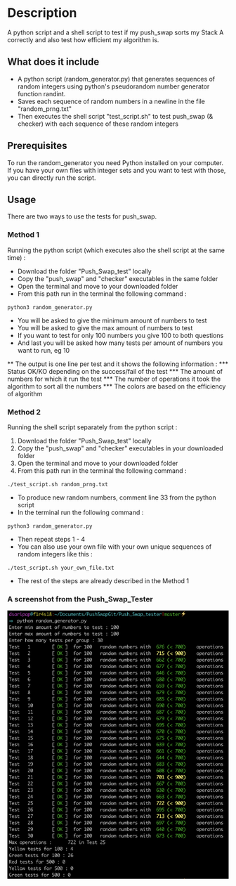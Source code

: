# Description

A python script and a shell script to test if my push_swap sorts my Stack A correctly and also test how efficient my algorithm is.

## What does it include

* A python script (random_generator.py) that  generates sequences of random integers using python's pseudorandom number generator function randint. 
* Saves each sequence of random numbers in a newline in the file "random_prng.txt"
* Then executes the shell script "test_script.sh" to test push_swap (& checker) with each sequence of these random integers

## Prerequisites
To run the random_generator you need Python installed on your computer. If you have your own files with integer sets and you want to test with those, you can directly run the script.

## Usage

There are two ways to use the tests for push_swap.

### Method 1
Running the python script (which executes also the shell script at the same time) :
* Download the folder "Push_Swap_test" locally
* Copy the "push_swap" and "checker" executables in the same folder
* Open the terminal and move to your downloaded folder
* From this path run in the terminal the following command :
```
python3 random_generator.py
```
* You will be asked to give the minimum amount of numbers to test
* You will be asked to give the max amount of numbers to test
* If you want to test for only 100 numbers you give 100 to both questions
* And last you will be asked how many tests per amount of numbers you want to run, eg 10

** The output is one line per test and it shows the following information :
*** Status OK/KO depending on the success/fail of the test
*** The amount of numbers for which it run the test
*** The number of operations it took the algorithm to sort all the numbers
*** The colors are based on the efficiency of algorithm

### Method 2
Running the shell script separately from the python script :
1. Download the folder "Push_Swap_test" locally
2. Copy the "push_swap" and "checker" executables in your downloaded folder
3. Open the terminal and move to your downloaded folder
4. From this path run in the terminal the following command :
```
./test_script.sh random_prng.txt
```
* To produce new random numbers, comment line 33 from the python script
* In the terminal run the following command :
```
python3 random_generator.py
```
* Then repeat steps 1 - 4 
* You can also use your own file with your own unique sequences of random integers like this :
```
./test_script.sh your_own_file.txt
```
* The rest of the steps are already described in the Method 1

### A screenshot from the Push_Swap_Tester
![random generator](/images/random-gen.png)
